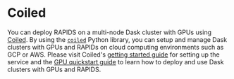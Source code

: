 # Coiled

You can deploy RAPIDS on a multi-node Dask cluster with GPUs using [Coiled](https://www.coiled.io/). By using the [`coiled`](https://anaconda.org/conda-forge/coiled) Python library, you can setup and manage Dask clusters with GPUs and RAPIDs on cloud computing environments such as GCP or AWS. Please visit Coiled's [getting started guide](https://docs.coiled.io/user_guide/getting_started.html) for setting up the service and the [GPU quickstart guide](https://docs.coiled.io/user_guide/gpu.html) to learn how to deploy and use Dask clusters with GPUs and RAPIDS.
